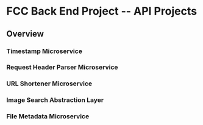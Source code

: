 # FCC Back End Project -- API Projects

## Overview

### Timestamp Microservice

### Request Header Parser Microservice

### URL Shortener Microservice

### Image Search Abstraction Layer
 
### File Metadata Microservice